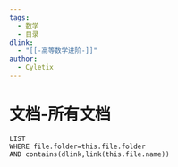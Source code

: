 ```yaml
---
tags:
  - 数学
  - 目录
dlink:
  - "[[-高等数学进阶-]]"
author:
  - Cyletix
---
```

# 文档-所有文档
```dataview
LIST
WHERE file.folder=this.file.folder
AND contains(dlink,link(this.file.name))
```
